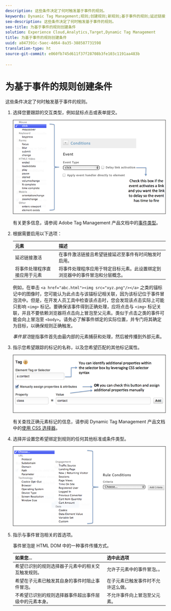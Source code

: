 ```yaml
---
description: 这些条件决定了何时触发基于事件的规则。
keywords: Dynamic Tag Management;规则;创建规则;新规则;基于事件的规则;延迟链接激活;将事件处理程序直接应用于元素;冒泡;事件冒泡
seo-description: 这些条件决定了何时触发基于事件的规则。
seo-title: 为基于事件的规则创建条件
solution: Experience Cloud,Analytics,Target,Dynamic Tag Management
title: 为基于事件的规则创建条件
uuid: a847391c-5aec-4d64-8a35-388587731598
translation-type: ht
source-git-commit: e060fb745d611f37f28708b3fe103c1191aa483b

---
```



# 为基于事件的规则创建条件

这些条件决定了何时触发基于事件的规则。

1. 选择您要跟踪的交互类型，例如鼠标点击或表单提交。

   ![](assets/condition-event-based.png)

   有关更多信息，请参阅 Adobe Tag Management 产品文档中的[事件类型](https://marketing.adobe.com/resources/help/zh_CN/dtm/event_types.html)。

1. 根据需要启用以下选项：

   | 元素 | 描述 |
   |--- |--- |
   | 延迟链接激活 | 在事件激活链接且希望链接延迟至事件有时间触发时启用。 |
   | 将事件处理程序直接应用于元素 | 将事件处理程序应用于特定目标元素。此设置绑定到浏览器中的事件冒泡和分层概念。 |

   例如，在单击 `<a href="abc.html"><img src="xyz.png"/></a>` 之类的锚标记中的图像时，您可能认为此点击与该锚标记相关联，因为该标记位于事件冒泡流中。但是，在开发人员工具中检查该点击时，您会发现该点击实际上可能只影响 `<img>` 标记。要确保该事件得到正确处理，应将点击与 `<img>` 标记关联，并且不要依赖浏览器将点击向上冒泡至父元素。类似于点击之类的事件可能会向上冒泡至 `<body>`。请务必了解事件绑定的实际位置，并专门将其确定为目标，以确保规则正确触发。

   *事件冒泡*&#x200B;是指事件首先由最内部的元素捕获和处理，然后被传播到外部元素。

1. 指示您希望跟踪的标记的名称，以及您希望匹配的其他标记属性。

   ![](assets/condition-event-based2.png)

   有关查找正确元素标记的信息，请参阅 Dynamic Tag Management 产品文档中的[使用 CSS 选择器](https://marketing.adobe.com/resources/help/zh_CN/dtm/css-selector.html)。

1. 选择并设置您希望绑定到规则的任何其他标准或条件类型。

   ![](assets/condition-event-based3.png)

1. 指示与事件冒泡相关的首选项。

   事件冒泡是 HTML DOM 中的一种事件传播方式。

   | 如果您... | 选中此选项 |
   |--- |--- |
   | 希望已识别的规则选择器子元素中的相关交互触发规则。 | 允许子元素中的事件冒泡。。 |
   | 希望在子元素已触发其自身的事件时阻止事件冒泡。 | 在子元素已触发事件时不允许这么做。 |
   | 不希望已识别的规则选择器事件超出事件层级中的元素本身。 | 不允许事件向上冒泡至父元素。 |

